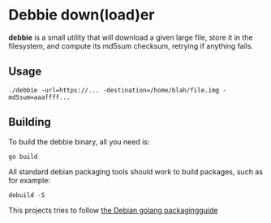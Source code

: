 Debbie down(load)er
===================

**debbie** is a small utility that will download a given large file, store it in
the filesystem, and compute its md5sum checksum, retrying if anything fails.

Usage
-----

```
./debbie -url=https://... -destination=/home/blah/file.img -md5sum=aaaffff...
```

Building
--------

To build the debbie binary, all you need is:

```go build```

All standard debian packaging tools should work to build packages, such as for example:

```debuild -S```

This projects tries to follow [the Debian golang packagingguide](https://go-team.pages.debian.net/packaging.html)
